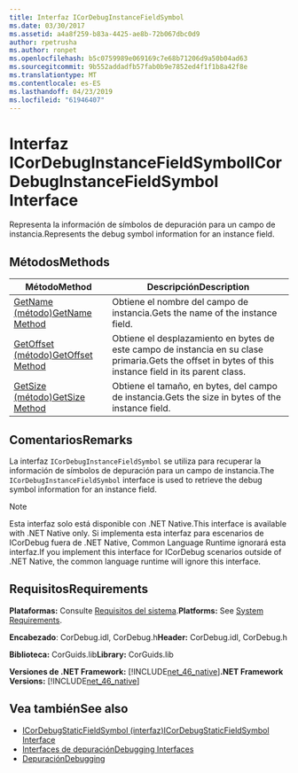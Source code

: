 ```yaml
---
title: Interfaz ICorDebugInstanceFieldSymbol
ms.date: 03/30/2017
ms.assetid: a4a8f259-b83a-4425-ae8b-72b067dbc0d9
author: rpetrusha
ms.author: ronpet
ms.openlocfilehash: b5c0759989e069169c7e68b71206d9a50b04ad63
ms.sourcegitcommit: 9b552addadfb57fab0b9e7852ed4f1f1b8a42f8e
ms.translationtype: MT
ms.contentlocale: es-ES
ms.lasthandoff: 04/23/2019
ms.locfileid: "61946407"
---
```

# <a name="icordebuginstancefieldsymbol-interface"></a><span data-ttu-id="87d41-102">Interfaz ICorDebugInstanceFieldSymbol</span><span class="sxs-lookup"><span data-stu-id="87d41-102">ICorDebugInstanceFieldSymbol Interface</span></span>
<span data-ttu-id="87d41-103">Representa la información de símbolos de depuración para un campo de instancia.</span><span class="sxs-lookup"><span data-stu-id="87d41-103">Represents the debug symbol information for an instance field.</span></span>  
  
## <a name="methods"></a><span data-ttu-id="87d41-104">Métodos</span><span class="sxs-lookup"><span data-stu-id="87d41-104">Methods</span></span>  
  
|<span data-ttu-id="87d41-105">Método</span><span class="sxs-lookup"><span data-stu-id="87d41-105">Method</span></span>|<span data-ttu-id="87d41-106">Descripción</span><span class="sxs-lookup"><span data-stu-id="87d41-106">Description</span></span>|  
|------------|-----------------|  
|[<span data-ttu-id="87d41-107">GetName (método)</span><span class="sxs-lookup"><span data-stu-id="87d41-107">GetName Method</span></span>](../../../../docs/framework/unmanaged-api/debugging/icordebuginstancefieldsymbol-getname-method.md)|<span data-ttu-id="87d41-108">Obtiene el nombre del campo de instancia.</span><span class="sxs-lookup"><span data-stu-id="87d41-108">Gets the name of the instance field.</span></span>|  
|[<span data-ttu-id="87d41-109">GetOffset (método)</span><span class="sxs-lookup"><span data-stu-id="87d41-109">GetOffset Method</span></span>](../../../../docs/framework/unmanaged-api/debugging/icordebuginstancefieldsymbol-getoffset-method.md)|<span data-ttu-id="87d41-110">Obtiene el desplazamiento en bytes de este campo de instancia en su clase primaria.</span><span class="sxs-lookup"><span data-stu-id="87d41-110">Gets the offset in bytes of this instance field in its parent class.</span></span>|  
|[<span data-ttu-id="87d41-111">GetSize (método)</span><span class="sxs-lookup"><span data-stu-id="87d41-111">GetSize Method</span></span>](../../../../docs/framework/unmanaged-api/debugging/icordebuginstancefieldsymbol-getsize-method.md)|<span data-ttu-id="87d41-112">Obtiene el tamaño, en bytes, del campo de instancia.</span><span class="sxs-lookup"><span data-stu-id="87d41-112">Gets the size in bytes of the instance field.</span></span>|  
  
## <a name="remarks"></a><span data-ttu-id="87d41-113">Comentarios</span><span class="sxs-lookup"><span data-stu-id="87d41-113">Remarks</span></span>  
 <span data-ttu-id="87d41-114">La interfaz `ICorDebugInstanceFieldSymbol` se utiliza para recuperar la información de símbolos de depuración para un campo de instancia.</span><span class="sxs-lookup"><span data-stu-id="87d41-114">The `ICorDebugInstanceFieldSymbol` interface is used to retrieve the debug symbol information for an instance field.</span></span>  
  
> [!NOTE]
>  <span data-ttu-id="87d41-115">Esta interfaz solo está disponible con .NET Native.</span><span class="sxs-lookup"><span data-stu-id="87d41-115">This interface is available with .NET Native only.</span></span> <span data-ttu-id="87d41-116">Si implementa esta interfaz para escenarios de ICorDebug fuera de .NET Native, Common Language Runtime ignorará esta interfaz.</span><span class="sxs-lookup"><span data-stu-id="87d41-116">If you implement this interface for ICorDebug scenarios outside of .NET Native, the common language runtime will ignore this interface.</span></span>  
  
## <a name="requirements"></a><span data-ttu-id="87d41-117">Requisitos</span><span class="sxs-lookup"><span data-stu-id="87d41-117">Requirements</span></span>  
 <span data-ttu-id="87d41-118">**Plataformas:** Consulte [Requisitos del sistema](../../../../docs/framework/get-started/system-requirements.md).</span><span class="sxs-lookup"><span data-stu-id="87d41-118">**Platforms:** See [System Requirements](../../../../docs/framework/get-started/system-requirements.md).</span></span>  
  
 <span data-ttu-id="87d41-119">**Encabezado**: CorDebug.idl, CorDebug.h</span><span class="sxs-lookup"><span data-stu-id="87d41-119">**Header:** CorDebug.idl, CorDebug.h</span></span>  
  
 <span data-ttu-id="87d41-120">**Biblioteca:** CorGuids.lib</span><span class="sxs-lookup"><span data-stu-id="87d41-120">**Library:** CorGuids.lib</span></span>  
  
 <span data-ttu-id="87d41-121">**Versiones de .NET Framework:** [!INCLUDE[net_46_native](../../../../includes/net-46-native-md.md)]</span><span class="sxs-lookup"><span data-stu-id="87d41-121">**.NET Framework Versions:** [!INCLUDE[net_46_native](../../../../includes/net-46-native-md.md)]</span></span>  
  
## <a name="see-also"></a><span data-ttu-id="87d41-122">Vea también</span><span class="sxs-lookup"><span data-stu-id="87d41-122">See also</span></span>

- [<span data-ttu-id="87d41-123">ICorDebugStaticFieldSymbol (interfaz)</span><span class="sxs-lookup"><span data-stu-id="87d41-123">ICorDebugStaticFieldSymbol Interface</span></span>](../../../../docs/framework/unmanaged-api/debugging/icordebugstaticfieldsymbol-interface.md)
- [<span data-ttu-id="87d41-124">Interfaces de depuración</span><span class="sxs-lookup"><span data-stu-id="87d41-124">Debugging Interfaces</span></span>](../../../../docs/framework/unmanaged-api/debugging/debugging-interfaces.md)
- [<span data-ttu-id="87d41-125">Depuración</span><span class="sxs-lookup"><span data-stu-id="87d41-125">Debugging</span></span>](../../../../docs/framework/unmanaged-api/debugging/index.md)
